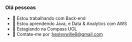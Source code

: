 ### Olá pessoas

* 🔭 Estou trabalhando com Back-end
* 🌱 Estou aprendendo Java, e Data & Analytics com AWS
* 🏢 Estagiando na Compass UOL
* 📧 Contate-me por :[kesleywilie6@gmail.com](https://mail.google.com/mail/u/0/#inbox?compose=GTvVlcSDZqhXdXDdslVmlKZmgrKxWrnnTljBCSCHVvTGgNXdqxSLXpxpjRtSSXQVXccHhSDNSHZDt)
